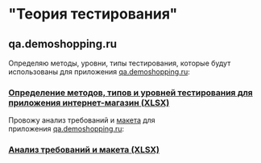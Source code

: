 # "Теория тестирования"
## qa.demoshopping.ru
Определяю методы, уровни, типы тестирования, которые будут использованы для приложения <a href=https://qa.demoshopping.ru/>qa.demoshopping.ru</a>:
### [Определение методов, типов и уровней тестирования для приложения интернет-магазин (XLSX)](https://docs.google.com/spreadsheets/d/1ziYL0xkt-QGWJ6Y73tenqoLCykeg0tgKQYwjLMyLVlU/edit?usp=sharing)
Провожу анализ требований и <a href="https://www.figma.com/file/2T99Jt5OHPqkhe4yyoe2IC/demoshopping.ru?type=design&mode=design&t=GvtQJUmNuwPVgjWr-1">макета</a>&nbsp;для приложения&nbsp;<a href="https://qa.demoshopping.ru/">qa.demoshopping.ru</a>:
### [Анализ требований и макета (XLSX)](https://docs.google.com/spreadsheets/d/1Oc43KlKHOKTIYMt4XBsJNY4O13CF2PhKv3TeFxYRij8/edit?usp=sharing)
